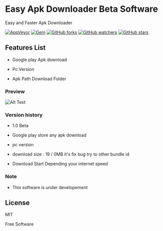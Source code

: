 # Easy Apk Downloader Beta Software
Easy and Faster Apk Downloader 


[![AppVeyor](https://img.shields.io/appveyor/ci/gruntjs/grunt.svg)](https://github.com/irshadpathan/EasyApkDownloaderSoftware)
[![Gem](https://img.shields.io/gem/dt/rails.svg)](https://github.com/irshadpathan/EasyApkDownloaderSoftware)
[![GitHub forks](https://img.shields.io/github/forks/badges/shields.svg?style=social&label=Fork)](https://github.com/irshadpathan/EasyApkDownloaderSoftware)
[![GitHub watchers](https://img.shields.io/github/watchers/badges/shields.svg?style=social&label=Watch)](https://github.com/irshadpathan/EasyApkDownloaderSoftware)
[![GitHub stars](https://img.shields.io/github/stars/badges/shields.svg?style=social&label=Stars)](https://github.com/irshadpathan/EasyApkDownloaderSoftware)


## Features List

- Google play Apk download

- Pc Version 

- Apk Path Download Folder

### Preview

![Alt Text](https://media.giphy.com/media/3o752eLBYyyjUnOYqA/giphy.gif)


### Version history

- 1.0 Beta

* Google play store any apk download 

* pc version

*  download size : 19 / 0MB it's fix bug try to other bundle id

* Download Start Depending your internet speed

### Note
* This software is under developement


License
----

MIT


Free Software

